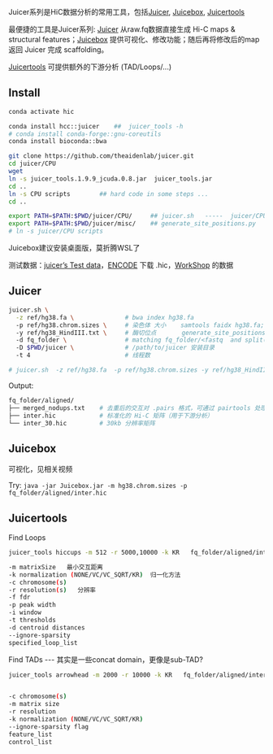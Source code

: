 
Juicer系列是HiC数据分析的常用工具，包括[Juicer](https://github.com/aidenlab/juicer/wiki), [Juicebox](https://github.com/aidenlab/Juicebox), [Juicertools](https://github.com/aidenlab/juicertools)


最便捷的工具是Juicer系列: [Juicer](https://github.com/aidenlab/juicer) 从raw.fq数据直接生成 Hi-C maps & structural features；[Juicebox](https://github.com/aidenlab/Juicebox) 提供可视化、修改功能；随后再将修改后的map返回 Juicer 完成 scaffolding。  


[Juicertools](https://github.com/aidenlab/juicertools) 可提供额外的下游分析 (TAD/Loops/...)


## Install
```bash
conda activate hic

conda install hcc::juicer    ##  juicer_tools -h 
# conda install conda-forge::gnu-coreutils
conda install bioconda::bwa

git clone https://github.com/theaidenlab/juicer.git     
cd juicer/CPU
wget 
ln -s juicer_tools.1.9.9_jcuda.0.8.jar  juicer_tools.jar
cd ..
ln -s CPU scripts        ## hard code in some steps ...
cd ..

export PATH=$PATH:$PWD/juicer/CPU/     ## juicer.sh   -----  juicer/CPU/juicer.sh
export PATH=$PATH:$PWD/juicer/misc/    ## generate_site_positions.py      -----  juicer/misc/generate_site_positions.py
# ln -s juicer/CPU scripts
```
Juicebox建议安装桌面版，莫折腾WSL了

测试数据：[juicer’s Test data](https://github.com/aidenlab/juicer/wiki/Installation#quick-start)，[ENCODE](https://www.encodeproject.org) 下载 .hic，[WorkShop](https://github.com/hms-dbmi/hic-data-analysis-bootcamp) 的数据

## Juicer

```bash
juicer.sh \
  -z ref/hg38.fa \              # bwa index hg38.fa
  -p ref/hg38.chrom.sizes \     # 染色体 大小    samtools faidx hg38.fa; cut -f 1,2 hg38.fa.fai > hg38.chrom.sizes
  -y ref/hg38_HindIII.txt \     # 酶切位点       generate_site_positions.py HindIII hg38 hg38.fa
  -d fq_folder \                # matching fq_folder/<fastq  and split(Trimmed)>/*_R*.fastq*
  -D $PWD/juicer \              # /path/to/juicer 安装目录
  -t 4                          # 线程数

# juicer.sh  -z ref/hg38.fa  -p ref/hg38.chrom.sizes -y ref/hg38_HindIII.txt -d fq_folder -D $PWD/juicer -t 4  
```

Output: 
```bash
fq_folder/aligned/
├── merged_nodups.txt    # 去重后的交互对 .pairs 格式，可通过 pairtools 处理
├── inter.hic            # 标准化的 Hi-C 矩阵（用于下游分析）
└── inter_30.hic         # 30kb 分辨率矩阵
```


## Juicebox

可视化，见相关视频

Try: ```java -jar Juicebox.jar -m hg38.chrom.sizes -p fq_folder/aligned/inter.hic```

## Juicertools

Find Loops
```bash
juicer_tools hiccups -m 512 -r 5000,10000 -k KR   fq_folder/aligned/inter.hic  loops_output

-m matrixSize   最小交互距离
-k normalization (NONE/VC/VC_SQRT/KR)  归一化方法
-c chromosome(s)
-r resolution(s)   分辨率
-f fdr
-p peak width
-i window
-t thresholds
-d centroid distances
--ignore-sparsity
specified_loop_list
```

Find TADs --- 其实是一些concat domain，更像是sub-TAD?
```bash
juicer_tools arrowhead -m 2000 -r 10000 -k KR   fq_folder/aligned/inter.hic  tads_output


-c chromosome(s)
-m matrix size
-r resolution
-k normalization (NONE/VC/VC_SQRT/KR)
--ignore-sparsity flag
feature_list
control_list
```

